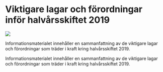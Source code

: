 # Viktigare lagar och förordningar inför halvårsskiftet 2019

![](/contentassets/1340317edabe4743942170c93457600a/vlf-forsatt.png?width=150&quality=85)

Informationsmaterialet innehåller en sammanfattning av de viktigare lagar och förordningar som träder i kraft kring halvårsskiftet 2019.

Informationsmaterialet innehåller en sammanfattning av de viktigare lagar och förordningar som träder i kraft kring halvårsskiftet 2019.
